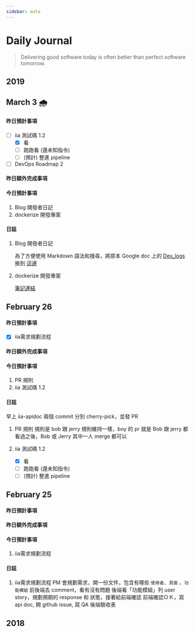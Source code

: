 ```yaml
---
sidebar: auto
---
```


# Daily Journal

> Delivering good software today is often better than perfect software tomorrow.

## 2019

## March 3 🌧

#### 昨日預計事項
- [ ] iia 測試碼 1.2
    - [x] 看
    - [ ] 跑跑看 (還未知指令)
    - [ ]  (預計) 整進 pipeline

- [ ] DevOps Roadmap 2

#### 昨日額外完成事項

#### 今日預計事項

1. Blog 開發者日記
2. dockerize 開發專案

#### 日誌

1. Blog 開發者日記

    為了方便使用 Markdown 語法和搜尋，將原本 Google doc 上的 [Dev_logs](https://docs.google.com/document/d/1kPXVrxFQvm0zyuXSHv1F6Noc5iC-Tb60hguVmpASCqw/edit#) 搬到 [這邊](/journal.md)
  
2. dockerize 開發專案

    [筆記連結](/articles/2019-03-03.md)


## February 26

#### 昨日預計事項

- [x] iia需求規劃流程

#### 昨日額外完成事項

#### 今日預計事項

1. PR 規則
2. iia 測試碼 1.2

#### 日誌

早上 iia-apidoc 兩個 commit 分別 cherry-pick，並發 PR

1. PR 規則
規則是 bob 跟 jerry 規則維持一樣，boy 的 pr 就是 Bob 跟 jerry 都看過之後，Bob 或 Jerry 其中一人 merge 都可以

2. iia 測試碼 1.2
    - [x] 看
    - [ ] 跑跑看 (還未知指令)
    - [ ]  (預計) 整進 pipeline

## February 25

#### 昨日預計事項

#### 昨日額外完成事項

#### 今日預計事項
1. iia需求規劃流程

#### 日誌

1. iia需求規劃流程
PM 會規劃需求，開一份文件，包含有哪些 `使用者`、`頁面` 、`功能模組`
前後端去 comment，看有沒有問題
後端看「功能模組」列 user story，規劃預期的 response 和 狀態，接著給前端確認
前端確認ＯＫ，寫 api doc, 開 github issue, 寫 QA 後端驗收表

## 2018


